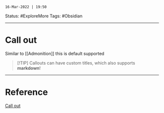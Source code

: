`16-Mar-2022 | 19:50`

Status: #ExploreMore 
Tags: #Obsidian 

---
# Call out

Similar to [[Admonition]] this is default supported 

> [!TIP] Callouts can have custom titles, which also supports **markdown**!
---
# Reference

[Call out](https://help.obsidian.md/How+to/Use+callouts)

